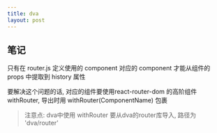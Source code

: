 ```yaml
---
title: dva
layout: post
---
```


## 笔记

只有在 router.js 定义使用的 component 对应的 component 才能从组件的 props 中提取到 history 属性

要解决这个问题的话, 对应的组件要使用react-router-dom 的高阶组件 withRouter, 导出时用 withRouter(ComponentName) 包裹

> 注意点: dva中使用 withRouter 要从dva的router库导入, 路径为 'dva/router'